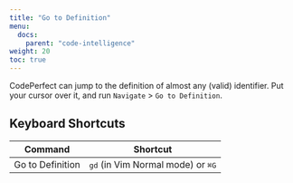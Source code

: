 ```yaml
---
title: "Go to Definition"
menu:
  docs:
    parent: "code-intelligence"
weight: 20
toc: true
---
```


CodePerfect can jump to the definition of almost any (valid) identifier.
Put your cursor over it, and run `Navigate` &gt; `Go to Definition`.

## Keyboard Shortcuts

| Command          | Shortcut                                            |
| ---------------- | --------------------------------------------------- |
| Go to Definition | <kbd>gd</kbd> (in Vim Normal mode) or <kbd>⌘G</kbd> |
